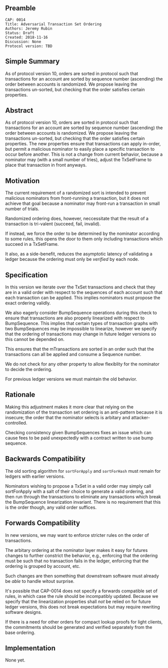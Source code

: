 ## Preamble

```
CAP: 0014
Title: Adversarial Transaction Set Ordering
Authors: Jeremy Rubin
Status: Draft
Created: 2018-11-16
Discussion: None
Protocol version: TBD
```

## Simple Summary

As of protocol version 10, orders are sorted in protocol such that  transactions
for an account are sorted by sequence number (ascending) the order between
accounts is randomized. We propose leaving the transactions un-sorted, but
checking that the order satisfies certain properties.

## Abstract


As of protocol version 10, orders are sorted in protocol such that  transactions
for an account are sorted by sequence number (ascending) the order between
accounts is randomized. We propose leaving the transactions un-sorted, but
checking that the order satisfies certain properties. The new properties ensure
that transactions can apply in-order, but permit a malicious nominator to easily
place a specific transaction to occur before another. This is not a change from
current behavior, because a nominator may (with a small number of tries), adjust
the TxSetFrame to place that transaction in front anyways.


## Motivation

The current requirement of a randomized sort is intended to prevent malicious
nominators from front-running a transaction, but it does not achieve that goal
because a nominator may front-run a transaction in small number of trials.

Randomized ordering does, however, neccessitate that the result of a transaction
is tri-valent (succeed, fail, invalid).

If instead, we force the order to be determined by the nominator according to
some rules, this opens the door to them only including transactions which
succeed in a TxSetFrame.

It also, as a side-benefit, reduces the asymptotic latency of validating a ledger
because the ordering must only be _verified_ by each node.




## Specification

In this version we iterate over the TxSet transactions and check that they are
in a valid order with respect to the sequences of each account such that each
transaction can be applied. This implies nominators must propose the exact ordering
validly.

We also eagerly consider BumpSequence operations during this check to ensure
that transactions are also properly linearized with respect to BumpSequence.
This implies that certain types of transaction graphs with two BumpSequences may
be impossible to linearize, however we specify that the ordering of transactions
may change in future ledger versions so this cannot be depended on.

This ensures that the mTransactions are sorted in an order such that the
transactions can all be applied and consume a Sequence number.

We do not check for any other property to allow flexiblity for the nominator to
decide the ordering.

For previous ledger versions we must maintain the old behavior.



## Rationale

Making this adjustment makes it more clear that relying on the randomization of
the transaction set ordering is an anti-pattern because it is insecure; the
order that the nominator selects is arbitary and attacker-controlled.

Checking consistency given BumpSequences fixes an issue which can cause fees to
be paid unexpectedly with a contract written to use bump sequence.



## Backwards Compatibility

The old sorting algorithm for `sortForApply` and `sortForHash` must remain for
ledgers with earlier versions.

Nominators wishing to propose a TxSet in a valid order may simply call
sortForApply with a salt of their choice to generate a valid ordering, and then
run through the transactions to eliminate any transactions which break the
BumpSequence linearization invariant. There is no requirement that this is the
order though, any valid order suffices.

## Forwards Compatibility

In new versions, we may want to enforce stricter rules on the order of transactions.

The arbitary ordering at the nominator layer makes it easy for futures changes
to further constrict the behavior, e.g., enforcing that the ordering must be
such that no transaction fails in the ledger, enforcing that the ordering is
grouped by account, etc.

Such changes are then something that downstream software must already be _able_
to handle witout surprise.

It's possible that CAP-0014 does not specify a forwards compatible set of rules,
in which case the rule should be incompatibly updated. Because we specify that
the linearization properties shall *not* be relied on for future ledger
versions, this does not break expectations but may require rewriting software
designs.

If there is a need for other orders for compact lookup proofs for light clients,
the commitments should be generated and verified separately from the base
ordering.


## Implementation

None yet.
